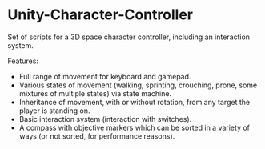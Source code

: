 # Unity-Character-Controller
Set of scripts for a 3D space character controller, including an interaction system.

Features:
- Full range of movement for keyboard and gamepad.
- Various states of movement (walking, sprinting, crouching, prone, some mixtures of multiple states) via state machine.
- Inheritance of movement, with or without rotation, from any target the player is standing on.
- Basic interaction system (interaction with switches).
- A compass with objective markers which can be sorted in a variety of ways (or not sorted, for performance reasons).
